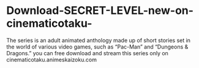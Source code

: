 # Download-SECRET-LEVEL-new-on-cinematicotaku-
The series is an adult animated anthology made up of short stories set in the world of various video games, such as “Pac-Man” and “Dungeons &amp; Dragons.”  you can free download and stream this series only on cinematicotaku.animeskaizoku.com
